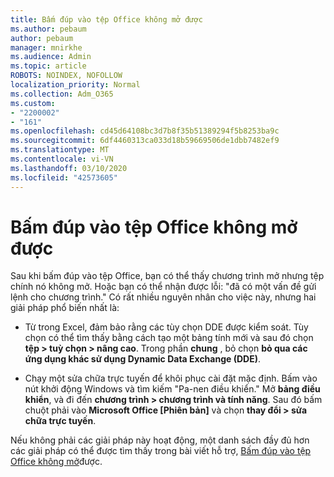 ```yaml
---
title: Bấm đúp vào tệp Office không mở được
ms.author: pebaum
author: pebaum
manager: mnirkhe
ms.audience: Admin
ms.topic: article
ROBOTS: NOINDEX, NOFOLLOW
localization_priority: Normal
ms.collection: Adm_O365
ms.custom:
- "2200002"
- "161"
ms.openlocfilehash: cd45d64108bc3d7b8f35b51389294f5b8253ba9c
ms.sourcegitcommit: 6df4460313ca033d18b59669506de1dbb7482ef9
ms.translationtype: MT
ms.contentlocale: vi-VN
ms.lasthandoff: 03/10/2020
ms.locfileid: "42573605"
---
```

# <a name="double-clicking-an-office-file-fails-to-open-it"></a>Bấm đúp vào tệp Office không mở được

Sau khi bấm đúp vào tệp Office, bạn có thể thấy chương trình mở nhưng tệp chính nó không mở. Hoặc bạn có thể nhận được lỗi: "đã có một vấn đề gửi lệnh cho chương trình." Có rất nhiều nguyên nhân cho việc này, nhưng hai giải pháp phổ biến nhất là:

- Từ trong Excel, đảm bảo rằng các tùy chọn DDE được kiểm soát. Tùy chọn có thể tìm thấy bằng cách tạo một bảng tính mới và sau đó chọn **tệp > tuỳ chọn > nâng cao**. Trong phần **chung** , bỏ chọn **bỏ qua các ứng dụng khác sử dụng Dynamic Data Exchange (DDE)**.

- Chạy một sửa chữa trực tuyến để khôi phục cài đặt mặc định. Bấm vào nút khởi động Windows và tìm kiếm "Pa-nen điều khiển." Mở **bảng điều khiển**, và đi đến **chương trình > chương trình và tính năng**. Sau đó bấm chuột phải vào **Microsoft Office [Phiên bản]** và chọn **thay đổi > sửa chữa trực tuyến**.

Nếu không phải các giải pháp này hoạt động, một danh sách đầy đủ hơn các giải pháp có thể được tìm thấy trong bài viết hỗ trợ, [Bấm đúp vào tệp Office không mở](https://support.office.com/article/Double-clicking-an-Office-file-fails-to-open-it-1e9c0ad9-34c8-4440-a42e-d30186b29ed6)được.
